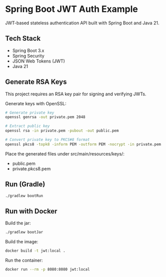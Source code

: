 # Spring Boot JWT Auth Example

JWT-based stateless authentication API built with Spring Boot and Java 21.

## Tech Stack
- Spring Boot 3.x
- Spring Security
- JSON Web Tokens (JWT)
- Java 21

## Generate RSA Keys
This project requires an RSA key pair for signing and verifying JWTs.

Generate keys with OpenSSL:
```bash
# Generate private key
openssl genrsa -out private.pem 2048

# Extract public key
openssl rsa -in private.pem -pubout -out public.pem

# Convert private key to PKCS#8 format
openssl pkcs8 -topk8 -inform PEM -outform PEM -nocrypt -in private.pem -out private.pkcs8.pem
```
Place the generated files under src/main/resources/keys/:
- public.pem
- private.pkcs8.pem

## Run (Gradle)
```bash
./gradlew bootRun
```

## Run with Docker
Build the jar:
```bash
./gradlew bootJar
```
Build the image:
```bash
docker build -t jwt:local .
```
Run the container:
```bash
docker run --rm -p 8080:8080 jwt:local
```
